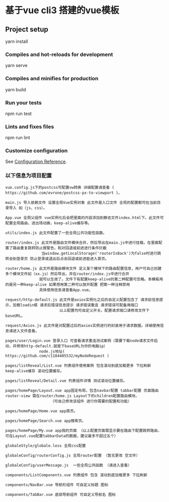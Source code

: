 # 基于vue cli3 搭建的vue模板 

## Project setup

yarn install

### Compiles and hot-reloads for development

yarn serve

### Compiles and minifies for production

yarn build


### Run your tests

npm run test


### Lints and fixes files

npm run lint

### Customize configuration
See [Configuration Reference](https://cli.vuejs.org/config/).

### 以下信息为项目配置

    vue.config.js下的postcss可配置vw转换 详细配置请查看 ( https://github.com/evrone/postcss-px-to-viewport )。

    main.js 导入依赖文件 设置全局Vue实例对象 此文件是入口文件 全局的配置都可在当前目录导入 如（js、css）。

    App.vue 全局父组件 vue实例化后会把里面的内容添加到静态文件index.html下。此文件可配置全局路由，进出场动画，keep-alive缓存等。

    utils/index.js 此文件配置了一些全局公共功能性函数。

    router/index.js 此文件是路由文件模块合并，然后导出在main.js中进行挂载。在里面配置了路由重复跳转防止报警告，和对回退或前进进行条件拦截
                    当window.getLocalStorage('routerIsBack')为false时进行跳转会到登录页 防止登录或退出后点击回退或前进能进入首页。
    
    router/home.js 此文件是路由模块文件 定义某个模块下的路由配置信息，用户可自己创建多个模块文件如（xx.js）然后导出，并在router/index.js中进行合并
                   就可以生效了。文件下有配置keep-alive的第二种配置可忽略。本模板用的是另一种keep-alive 如果想用第二种可以放开配置 把第一种注释禁用
                   具体使用信息请查看App.vue。

    request/http-default.js 此文件是axios实例化之后的自定义配置包含了 请求前信息提示，加载loadin框 请求后错误信息提示 请求错误重连 请求错误可配备用端口
                            以上配置均可自定义开关。配置请求端口请修改文件下baseURL。

    request/Axios.js 此文件是对配置过后的axios实例进行的封装用于请求数据。详细使用信息请进入文件查看。

    pages/user/Login.vue 登录入口 可查看请求重连测试案例（需要下载node请求文件启动，并修改http-default.就是下baseURL为你的电脑ip）
                   node.js地址( https://github.com/c1184405532/myNodeRequest )

    pages/listReveal/List.vue 列表组件使用案例 包含滚动到底加载更多 下拉刷新 keep-alive缓存 滚动位置缓存。

    pages/listReveal/Detail.vue 列表组件详情 测试滚动位置缓存。

    pages/homePage/Layout.vue app固定布局，包含navbar配置 tabbar配置 页面路由router-view 需在router/home.js Layout下的children配置路由模块。
                        （可自己修改该组件 进行你需要的配置和功能）

    pages/homePage/Home.vue app首页。

    pages/homePage/Search.vue app搜索页。

    pages/homePage/My.vue app我的页面 （以上配置页面需显示要在路由下配置跳转路由，可在Layout.vue配置tabbarData的数据，建议最多不超过五个）

    globaleStyle/globale.less 全局css配置
    
    globaleConfig/routerConfig.js 全局router配置 （暂无更改 空文件）

    globaleConfig/userMessage.js  一些全局公共函数 （请进入查看）

    components/ListComponents.vue 列表组件 包含 滚动到底加载更多 下拉刷新 

    components/NavBar.vue 导航栏组件 可自定义标题 图标

    components/TabBar.vue 底部导航组件 可自定义导航名 图标














